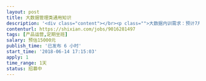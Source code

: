 ```yaml
---                
layout: post       
title: 大数据管理类通用知识           
description: '<div class="content"></br><p class="">大数据内训需求：预计7月4/5/6/13日中的某一天    ，地点在柳州，报销差旅费，要求大公司管理层经验</br><br/>大致内容如下</br><br/>序篇大数据革命，你无法逃避的现实</br><br/>第一章 全球大数据创新史</br><br/>1、大数据演义</br><br/>（1）大数据及其全球应用简介</br><br/>（2）中国大数据应用挑战</br><br/>2、大数据误解和澄清</br><br/>（1）大数据与传统数据之别</br><br/>（2）大数据与统计数据注水</br><br/>3、大数据的“能”与“不能”</br><br/>（1）大数据能做什么，不能做什么</br><br/>（2）谁能从大数据获益，谁不能</br><br/>【案例】</br><br/>大数据商业运用-阿里巴巴双11节成功的秘密</br><br/>第二章 大数据创新实战方法(上)</br><br/>1、你需要大数据吗？</br><br/>（1）理清你的大数据需求</br><br/>（2）根据需求定数据源</br><br/>2、到哪里去获得你要的数据？</br><br/>（1）内部还是外部数据</br><br/>（2）如何获得所需外部数据</br><br/>3、有了数据如何储存？</br><br/>（1）本地储存</br><br/>（2）云储存</br><br/>(如何运用以上方法做创新-最新中美大数据运用相关案例分享)</br><br/>第三章 大数据创新实战方法(下)</br><br/>1、如何管理你的大数据？</br><br/>（1）大数据管理的具体任务</br><br/>（2）大数据管理的一般原则</br><br/>2、如何分析你的大数据？</br><br/>（1）大数据分析常见方法</br><br/>（2）数据挖掘/机器学习</br><br/>3、如何让大数据可视、可感知化？</br><br/>（1）大数据可视/可感知化方法</br><br/>（2）大数据+硬件</br><br/>(如何运用以上方法做创新-最新中美大数据运用相关案例分享)</br><br/>第四章 大数据实战设计与操作</br><br/>1、大数据企业产品创新模拟</br><br/>（1）如何选择一款大数据创新产品或服务项目</br><br/>（2）做一款大数据创新产品或服务的全流程</br><br/>2、大数据企业服务创新模拟</br><br/>（1）如何选择一款大数据服务创新项目</br><br/>（2）做一款大数据服务创新全流程</br><br/>3、西方大数据成功与失败经验教训总结</br><br/>（1）成功经验</br><br/>（2）失败教训</br><br/>大数据创新实战点评总结与问答互动</p></br></div>'     
contenturl: https://shixian.com/jobs/9016281497      
tags: [产品运营,定期坐班]            
salary: 预估15000元          
publish_time: '已发布 6 小时'         
start_time: '2018-06-14 17:15:03'           
apply: 1                   
time_range: 1天              
status: 招募中                  
---                 
```

